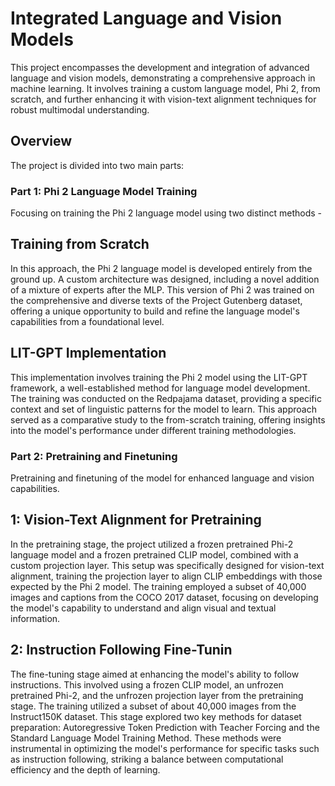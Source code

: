 # Integrated Language and Vision Models

This project encompasses the development and integration of advanced language and vision models, demonstrating a comprehensive approach in machine learning. It involves training a custom language model, Phi 2, from scratch, and further enhancing it with vision-text alignment techniques for robust multimodal understanding.

## Overview

The project is divided into two main parts:

### Part 1: Phi 2 Language Model Training
Focusing on training the Phi 2 language model using two distinct methods - 

## Training from Scratch
In this approach, the Phi 2 language model is developed entirely from the ground up. A custom architecture was designed, including a novel addition of a mixture of experts after the MLP. This version of Phi 2 was trained on the comprehensive and diverse texts of the Project Gutenberg dataset, offering a unique opportunity to build and refine the language model's capabilities from a foundational level.

## LIT-GPT Implementation
This implementation involves training the Phi 2 model using the LIT-GPT framework, a well-established method for language model development. The training was conducted on the Redpajama dataset, providing a specific context and set of linguistic patterns for the model to learn. This approach served as a comparative study to the from-scratch training, offering insights into the model's performance under different training methodologies.

### Part 2: Pretraining and Finetuning
Pretraining and finetuning of the model for enhanced language and vision capabilities.

## 1: Vision-Text Alignment for Pretraining

In the pretraining stage, the project utilized a frozen pretrained Phi-2 language model and a frozen pretrained CLIP model, combined with a custom projection layer. This setup was specifically designed for vision-text alignment, training the projection layer to align CLIP embeddings with those expected by the Phi 2 model. The training employed a subset of 40,000 images and captions from the COCO 2017 dataset, focusing on developing the model's capability to understand and align visual and textual information.

## 2: Instruction Following Fine-Tunin

The fine-tuning stage aimed at enhancing the model's ability to follow instructions. This involved using a frozen CLIP model, an unfrozen pretrained Phi-2, and the unfrozen projection layer from the pretraining stage. The training utilized a subset of about 40,000 images from the Instruct150K dataset. This stage explored two key methods for dataset preparation: Autoregressive Token Prediction with Teacher Forcing and the Standard Language Model Training Method. These methods were instrumental in optimizing the model's performance for specific tasks such as instruction following, striking a balance between computational efficiency and the depth of learning.
